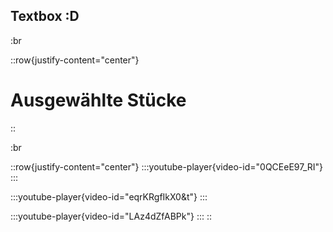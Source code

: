 ## Textbox \:D

:br

::row{justify-content="center"}
# Ausgewählte Stücke
::

:br

::row{justify-content="center"}
  :::youtube-player{video-id="0QCEeE97_RI"}
  :::

  :::youtube-player{video-id="eqrKRgfIkX0&t"}
  :::

  :::youtube-player{video-id="LAz4dZfABPk"}
  :::
::
